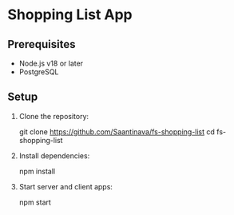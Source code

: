 # Shopping List App

## Prerequisites

- Node.js v18 or later
- PostgreSQL

## Setup

1. Clone the repository:
   
   git clone https://github.com/Saantinava/fs-shopping-list
   cd fs-shopping-list

2. Install dependencies:

    npm install

3. Start server and client apps:

    npm start